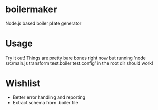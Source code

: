 # boilermaker
Node.js based boiler plate generator

# Usage
Try it out!  Things are pretty bare bones right now but running 'node src\main.js transform test.boiler test.config' in the root dir should work!

# Wishlist
* Better error handling and reporting
* Extract schema from .boiler file
